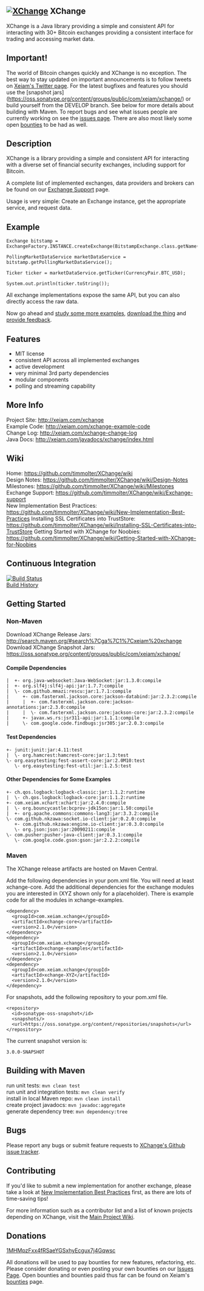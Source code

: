 ## [![XChange](http://xeiam.com/wp-content/uploads/xchangelogo.png)](http://xeiam.com/xchange) XChange
XChange is a Java library providing a simple and consistent API for interacting with 30+ Bitcoin exchanges providing a consistent interface for trading and accessing market data.

## Important!
The world of Bitcoin changes quickly and XChange is no exception. The best way to stay updated on important announcements is to follow tweets on [Xeiam's Twitter page](https://twitter.com/Xeiam). For the latest bugfixes and features you should use the [snapshot jars] (https://oss.sonatype.org/content/groups/public/com/xeiam/xchange/) or build yourself from the DEVELOP branch. See below for more details about building with Maven. To report bugs and see what issues people are currently working on see the [issues page](https://github.com/timmolter/XChange/issues). There are also most likely some open [bounties](http://xeiam.com/bounties) to be had as well.

## Description
XChange is a library providing a simple and consistent API for interacting with a diverse set of financial security exchanges, including support for Bitcoin. 

A complete list of implemented exchanges, data providers and brokers can be found on our [Exchange Support](https://github.com/timmolter/XChange/wiki/Exchange-Support) page. 

Usage is very simple: Create an Exchange instance, get the appropriate service, and request data.

## Example

    Exchange bitstamp = ExchangeFactory.INSTANCE.createExchange(BitstampExchange.class.getName());

    PollingMarketDataService marketDataService = bitstamp.getPollingMarketDataService();

    Ticker ticker = marketDataService.getTicker(CurrencyPair.BTC_USD);

    System.out.println(ticker.toString());
    
All exchange implementations expose the same API, but you can also directly access the raw data.

Now go ahead and [study some more examples](http://xeiam.com/xchange-example-code), [download the thing](http://xeiam.com/xchange-change-log) and [provide feedback](https://github.com/timmolter/XChange/issues).

## Features
* MIT license
* consistent API across all implemented exchanges
* active development
* very minimal 3rd party dependencies
* modular components
* polling and streaming capability
    
## More Info
Project Site: http://xeiam.com/xchange  
Example Code: http://xeiam.com/xchange-example-code  
Change Log: http://xeiam.com/xchange-change-log  
Java Docs: http://xeiam.com/javadocs/xchange/index.html  

## Wiki
Home: https://github.com/timmolter/XChange/wiki  
Design Notes: https://github.com/timmolter/XChange/wiki/Design-Notes  
Milestones: https://github.com/timmolter/XChange/wiki/Milestones  
Exchange Support: https://github.com/timmolter/XChange/wiki/Exchange-support  
New Implementation Best Practices: https://github.com/timmolter/XChange/wiki/New-Implementation-Best-Practices
Installing SSL Certificates into TrustStore: https://github.com/timmolter/XChange/wiki/Installing-SSL-Certificates-into-TrustStore
Getting Started with XChange for Noobies: https://github.com/timmolter/XChange/wiki/Getting-Started-with-XChange-for-Noobies

## Continuous Integration
[![Build Status](https://travis-ci.org/timmolter/XChange.png?branch=develop)](https://travis-ci.org/timmolter/XChange.png)  
[Build History](https://travis-ci.org/timmolter/XChange/builds)  

## Getting Started

### Non-Maven
Download XChange Release Jars: http://search.maven.org/#search%7Cga%7C1%7Cxeiam%20xchange
Download XChange Snapshot Jars: https://oss.sonatype.org/content/groups/public/com/xeiam/xchange/

#### Compile Dependencies
    |  +- org.java-websocket:Java-WebSocket:jar:1.3.0:compile
    |  +- org.slf4j:slf4j-api:jar:1.7.7:compile
    |  \- com.github.mmazi:rescu:jar:1.7.1:compile
    |     +- com.fasterxml.jackson.core:jackson-databind:jar:2.3.2:compile
    |     |  +- com.fasterxml.jackson.core:jackson-annotations:jar:2.3.0:compile
    |     |  \- com.fasterxml.jackson.core:jackson-core:jar:2.3.2:compile
    |     +- javax.ws.rs:jsr311-api:jar:1.1.1:compile
    |     \- com.google.code.findbugs:jsr305:jar:2.0.3:compile

#### Test Dependencies
    +- junit:junit:jar:4.11:test
    |  \- org.hamcrest:hamcrest-core:jar:1.3:test
    \- org.easytesting:fest-assert-core:jar:2.0M10:test
       \- org.easytesting:fest-util:jar:1.2.5:test
   
#### Other Dependencies for Some Examples
    +- ch.qos.logback:logback-classic:jar:1.1.2:runtime
    |  \- ch.qos.logback:logback-core:jar:1.1.2:runtime
    +- com.xeiam.xchart:xchart:jar:2.4.0:compile  
    |  \- org.bouncycastle:bcprov-jdk15on:jar:1.50:compile
    |  +- org.apache.commons:commons-lang3:jar:3.3.2:compile
    \- com.github.nkzawa:socket.io-client:jar:0.2.0:compile
       +- com.github.nkzawa:engine.io-client:jar:0.3.0:compile
       \- org.json:json:jar:20090211:compile
    \- com.pusher:pusher-java-client:jar:0.3.1:compile
       \- com.google.code.gson:gson:jar:2.2.2:compile

### Maven
The XChange release artifacts are hosted on Maven Central. 
  
Add the following dependencies in your pom.xml file. You will need at least xchange-core. Add the additional dependencies for the exchange modules you are interested in (XYZ shown only for a placeholder). There is example code for all the modules in xchange-examples.

    <dependency>
      <groupId>com.xeiam.xchange</groupId>
      <artifactId>xchange-core</artifactId>
      <version>2.1.0</version>
    </dependency>
    <dependency>
      <groupId>com.xeiam.xchange</groupId>
      <artifactId>xchange-examples</artifactId>
      <version>2.1.0</version>
    </dependency>
    <dependency>
      <groupId>com.xeiam.xchange</groupId>
      <artifactId>xchange-XYZ</artifactId>
      <version>2.1.0</version>
    </dependency>
 
    
For snapshots, add the following repository to your pom.xml file.

    <repository>
      <id>sonatype-oss-snapshot</id>
      <snapshots/>
      <url>https://oss.sonatype.org/content/repositories/snapshots</url>
    </repository>
    
The current snapshot version is: 

    3.0.0-SNAPSHOT
    
## Building with Maven

run unit tests: `mvn clean test`  
run unit and integration tests: `mvn clean verify`  
install in local Maven repo: `mvn clean install`  
create project javadocs: `mvn javadoc:aggregate`  
generate dependency tree: `mvn dependency:tree`  

## Bugs
Please report any bugs or submit feature requests to [XChange's Github issue tracker](https://github.com/timmolter/XChange/issues).

## Contributing
If you'd like to submit a new implementation for another exchange, please take a look at [New Implementation Best Practices](https://github.com/timmolter/XChange/wiki/New-Implementation-Best-Practices) first, as there are lots of time-saving tips! 

For more information such as a contributor list and a list of known projects depending on XChange, visit the [Main Project Wiki](https://github.com/timmolter/XChange/wiki). 

## Donations

[1MHMpzFxx4fRSaeYGSxhyEcgux7j4Gqwsc](https://blockchain.info/address/1MHMpzFxx4fRSaeYGSxhyEcgux7j4Gqwsc)

All donations will be used to pay bounties for new features, refactoring, etc. Please consider donating or even posting your own bounties on our [Issues Page](https://github.com/timmolter/XChange/issues?state=open). Open bounties and bounties paid thus far can be found on Xeiam's [bounties](http://xeiam.com/bounties) page.
